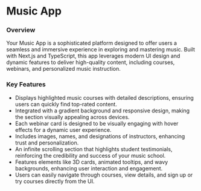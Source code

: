 # Music App

### Overview
Your Music App is a sophisticated platform designed to offer users a seamless and immersive experience in exploring and mastering music. Built with Next.js and TypeScript, this app leverages modern UI design and dynamic features to deliver high-quality content, including courses, webinars, and personalized music instruction.



### Key Features
- Displays highlighted music courses with detailed descriptions, ensuring users can quickly find top-rated content.
- Integrated with a gradient background and responsive design, making the section visually appealing across devices.
- Each webinar card is designed to be visually engaging with hover effects for a dynamic user experience.
- Includes images, names, and designations of instructors, enhancing trust and personalization.
- An infinite scrolling section that highlights student testimonials, reinforcing the credibility and success of your music school.
- Features elements like 3D cards, animated tooltips, and wavy backgrounds, enhancing user interaction and engagement.
- Users can easily navigate through courses, view details, and sign up or try courses directly from the UI.





